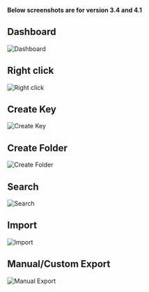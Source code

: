**Below screenshots are for version 3.4 and 4.1**

Dashboard
--------
![Dashboard](https://image.ibb.co/cCpA7F/dashoboard.png "Dashboard")

Right click
--------
![Right click](https://image.ibb.co/eEVHnF/right_click.png "Right click")

Create Key
--------
![Create Key](https://image.ibb.co/iYMR6a/create_key.png "Create Key")

Create Folder
--------
![Create Folder](https://image.ibb.co/kG3TKv/create_folder.png "Create Folder")

Search 
-------
![Search](https://image.ibb.co/gXr1Ev/search.png "Search")

Import 
-------
![Import](https://image.ibb.co/b5gOSF/import.png "Import")

Manual/Custom Export
-------
![Manual Export](https://image.ibb.co/g5re1a/export.png "Manual Export")
